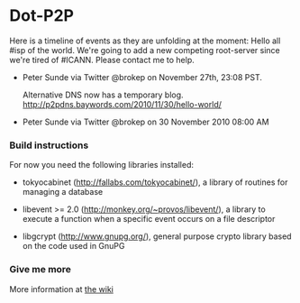 # Dot-P2P
Here is a timeline of events as they are unfolding at the moment:
    Hello all #isp of the world. We're going to add a new competing root-server since we're 
    tired of #ICANN. Please contact me to help. 

- Peter Sunde via Twitter @brokep on November 27th, 23:08 PST.

    Alternative DNS now has a temporary blog.
    http://p2pdns.baywords.com/2010/11/30/hello-world/

- Peter Sunde via Twitter @brokep on 30 November 2010 08:00 AM

### Build instructions

For now you need the following libraries installed:

- tokyocabinet (http://fallabs.com/tokyocabinet/), a library of routines for managing a database

- libevent >= 2.0 (http://monkey.org/~provos/libevent/), a library to execute a function when a specific event occurs on a file descriptor

- libgcrypt (http://www.gnupg.org/), general purpose crypto library based on the code used in GnuPG

### Give me more
More information at [the wiki](http://dot-p2p.org/index.php?title=Main_Page)
